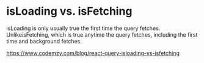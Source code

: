 # isLoading vs. isFetching

isLoading is only usually true the first time the query fetches. UnlikeisFetching, which is true anytime the query fetches, including the first time and background fetches.

https://www.codemzy.com/blog/react-query-isloading-vs-isfetching

